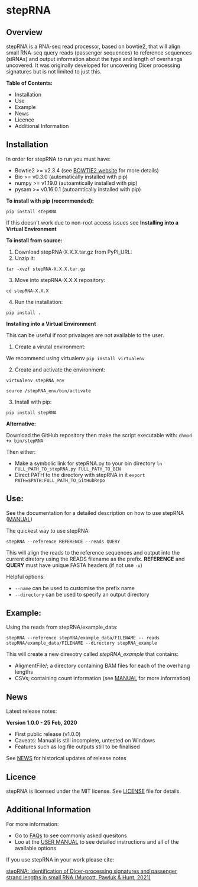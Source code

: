 # stepRNA

## Overview

stepRNA is a RNA-seq read processor, based on bowtie2, that will align small RNA-seq query reads (passenger sequences) to reference sequences (siRNAs) and output information about the type and length of overhangs uncovered. It was originally developed for uncovering Dicer processing signatures but is not limited to just this.

**Table of Contents:**
- Installation
- Use
- Example
- News
- Licence
- Additional Information

## Installation

In order for stepRNA to run you must have:
- Bowtie2 >= v2.3.4 (see [BOWTIE2 website](http://bowtie-bio.sourceforge.net/bowtie2/index.shtml) for more details)
- Bio >= v0.3.0 (automatically installed with pip)
- numpy >= v1.19.0 (autoamtically installed with pip)
- pysam >= v0.16.0.1 (autoamtically installed with pip)

**To install with pip (recommended):**

```pip install stepRNA```

If this doesn't work due to non-root access issues see **Installing into a Virtual Environment**

**To install from source:**

1) Download stepRNA-X.X.X.tar.gz from PyPI_URL:
2) Unzip it:

```tar -xvzf stepRNA-X.X.X.tar.gz```

3) Move into stepRNA-X.X.X repository:

```cd stepRNA-X.X.X```

4) Run the installation:

```pip install .```

**Installing into a Virtual Environment**

This can be useful if root privalages are not available to the user.

1) Create a virutal environment:

We recommend using virtualenv
```pip install virtualenv```

2) Create and activate the environment:

```virtualenv stepRNA_env```

```source /stepRNA_env/bin/activate```

3) Install with pip:

```pip install stepRNA```

**Alternative:**

Download the GitHub repository then make the script executable with:
```chmod +x bin/stepRNA```

Then either:
- Make a symbolic link for stepRNA.py to your bin directory
```ln FULL_PATH_TO_stepRNA.py FULL_PATH_TO_BIN```
- Direct PATH to the directory with stepRNA in it
```export PATH=$PATH:FULL_PATH_TO_GitHubRepo```

## Use:

See the documentation for a detailed description on how to use stepRNA ([MANUAL](URL_LINK))

The quickest way to use stepRNA:

```stepRNA --reference REFERENCE --reads QUERY```
 
This will align the reads to the reference sequences and output into the current diretory using the READS filename as the prefix. **REFERENCE** and **QUERY** must have unique FASTA headers (if not use ```-u```)

Helpful options:
- ```--name``` can be used to customise the prefix name
- ```--directory``` can be used to specify an output directory

## Example:

Using the reads from stepRNA/example_data:

```stepRNA --reference stepRNA/example_data/FILENAME -- reads stepRNA/example_data/FILENAME --directory stepRNA_example```

This will create a new direxotry called *stepRNA_example* that contains:
- AligmentFile/; a directory containing BAM files for each of the overhang lengths
- CSVs; containing count information (see [MANUAL](URL_LINK) for more information)

## News

Latest release notes:

**Version 1.0.0 - 25 Feb, 2020**

- First public release (v1.0.0)
- Caveats: Manual is still incomplete, untested on Windows
- Features such as log file outputs still to be finalised


See [NEWS](URL_LINK) for historical updates of release notes

## Licence

stepRNA is licensed under the MIT license.  See [LICENSE](URL_LINK) file for details.

## Additional Information

For more information:
- Go to [FAQs](URL_LINK) to see commonly asked quesitons
- Loo at the [USER MANUAL](URL_LINK) to see detailed instructions and all of the available options

If you use stepRNA in your work please cite:

[stepRNA: identification of Dicer-processing signatures and passenger strand lengths in small RNA (Murcott, Pawluk & Hunt, 2021)](URL_LINK)

